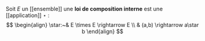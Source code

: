 Soit $E$ un [[ensemble]] une **loi de composition interne** est une [[application]] $\star$ :
$$
\begin{align}
\star:~& E \times E \rightarrow E  \\
      & (a,b) \rightarrow a\star b 
\end{align}
$$


